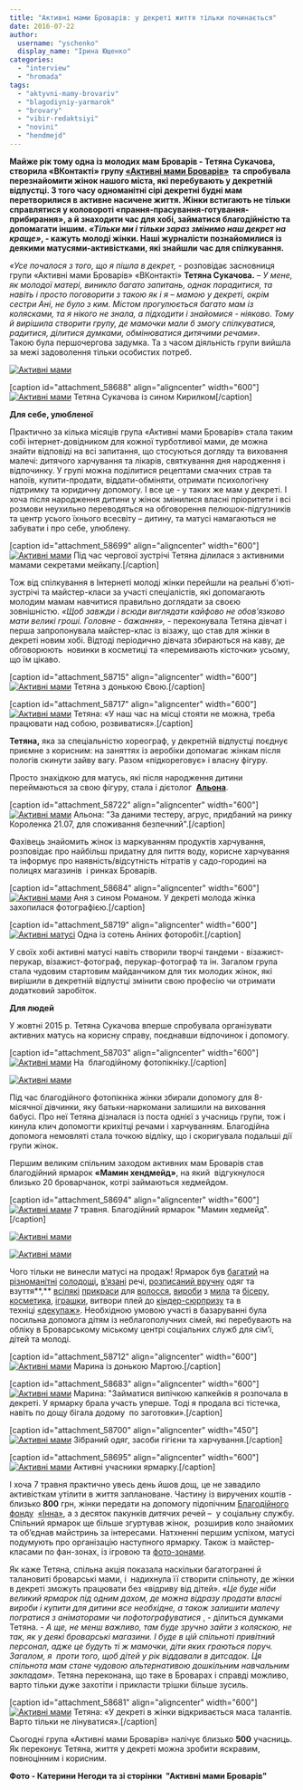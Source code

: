 ```yaml
---
title: "Активні мами Броварів: у декреті життя тільки починається"
date: 2016-07-22
author: 
  username: "yschenko"
  display_name: "Ірина Ющенко"
categories: 
  - "interview"
  - "hromada"
tags: 
  - "aktyvni-mamy-brovariv"
  - "blagodiyniy-yarmarok"
  - "brovary"
  - "vibir-redaktsiyi"
  - "novini"
  - "hendmejd"
---
```


**Майже рік тому одна із молодих мам Броварів - Тетяна Сукачова, створила «ВКонтакті» групу [«Активні мами Броварів»](http://vk.com/activemammybrovary)  та спробувала перезнайомити жінок нашого міста, які перебувають у декретній відпустці. З того часу одноманітні сірі декретні будні мам перетворилися в активне насичене життя. Жінки встигають не тільки справлятися у коловороті «прання-прасування-готування-прибирання», а й знаходити час для хобі, займатися благодійністю та допомагати іншим. _«Тільки ми і тільки зараз змінимо наш декрет на краще»_, - кажуть молоді жінки. Наші журналісти познайомилися із деякими матусями-активістками, які знайшли час для спілкування.**

_«Усе почалося з того, що я пішла в декрет,_ - розповідає засновниця групи «Активні мами Броварів» «ВКонтакті» **Тетяна Сукачова.** – _У мене, як молодої матері, виникло багато запитань, однак порадитися, та навіть і просто поговорити з такою як і я – мамою у декреті, окрім сестри Ані, не було з ким. Містом прогулюється багато мам із колясками, та я нікого не знала, а підходити і знайомися - ніяково. Тому й вирішила створити групу, де мамочки мали б змогу спілкуватися, радитися, ділитися думками, обмінюватися дитячими речами»._ Такою була першочергова задумка. Та з часом діяльність групи вийшла за межі задоволення тільки особистих потреб.

[![Активні мами](https://mpz.brovary.org/wp-content/uploads/2016/07/8-2.jpg)](https://mpz.brovary.org/wp-content/uploads/2016/07/8-2.jpg)

\[caption id="attachment\_58688" align="aligncenter" width="600"\][![Активні мами](https://mpz.brovary.org/wp-content/uploads/2016/07/10-1.jpg)](https://mpz.brovary.org/wp-content/uploads/2016/07/10-1.jpg) Тетяна Сукачова із сином Кирилком\[/caption\]

**Для себе, улюбленої**

Практично за кілька місяців група «Активні мами Броварів» стала таким собі інтернет-довідником для кожної турботливої мами, де можна знайти відповіді на всі запитання, що стосуються догляду та виховання малечі: дитячого харчування та лікарів, святкування дня народження і відпочинку. У групі можна поділитися рецептами смачних страв та напоїв, купити-продати, віддати-обміняти, отримати психологічну підтримку та юридичну допомогу. І все це - у таких же мам у декреті. І хоча після народження дитини у жінок змінилися власні пріоритети і всі розмови неухильно переводяться на обговорення пелюшок-підгузників та центр усього їхнього всесвіту – дитину, та матусі намагаються не забувати і про себе, улюблену.

\[caption id="attachment\_58699" align="aligncenter" width="600"\][![Активні мами](https://mpz.brovary.org/wp-content/uploads/2016/07/113-Zustrilysya-pokavuvaly-provely-pryyemno-chas.-Tanya-dilylasya-sekretamy-mejkapu..jpg)](https://mpz.brovary.org/wp-content/uploads/2016/07/113-Zustrilysya-pokavuvaly-provely-pryyemno-chas.-Tanya-dilylasya-sekretamy-mejkapu..jpg) Під час чергової зустрічі Тетяна ділилася з активними мамами секретами мейкапу.\[/caption\]

Тож від спілкування в Інтернеті молоді жінки перейшли на реальні б'юті-зустрічі та майстер-класи за участі спеціалістів, які допомагають молодим мамам навчитися правильно доглядати за своєю зовнішністю. _«Щоб завжди і всюди виглядати кайфово не обов’язково мати великі гроші. Головне - бажання»,_ - переконувала Тетяна дівчат і перша запропонувала майстер-клас із візажу, що став для жінки в декреті новим хобі. Відтоді періодично дівчата збираються на каву, де обговорюють  новинки в косметиці та «перемивають кісточки» усьому, що їм цікаво.

\[caption id="attachment\_58715" align="aligncenter" width="600"\][![Активні мами](https://mpz.brovary.org/wp-content/uploads/2016/07/41.jpg)](https://mpz.brovary.org/wp-content/uploads/2016/07/41.jpg) Тетяна з донькою Євою.\[/caption\]

\[caption id="attachment\_58717" align="aligncenter" width="600"\][![Активні мами](https://mpz.brovary.org/wp-content/uploads/2016/07/42.jpg)](https://mpz.brovary.org/wp-content/uploads/2016/07/42.jpg) Тетяна: «У наш час на місці стояти не можна, треба працювати над собою, розвиватися».\[/caption\]

**Тетяна,** яка за спеціальністю хореограф, у декретній відпустці поєднує приємне з корисним: на заняттях із аеробіки допомагає жінкам після пологів скинути зайву вагу. Разом «підкореговує» і власну фігуру.

Просто знахідкою для матусь, які після народження дитини переймаються за свою фігуру, стала і дієтолог  [**Альона**](https://vk.com/brovarydiet).

\[caption id="attachment\_58722" align="aligncenter" width="600"\][![Активні мами](https://mpz.brovary.org/wp-content/uploads/2016/07/1c.jpg)](https://mpz.brovary.org/wp-content/uploads/2016/07/1c.jpg) Альона: "За даними тестеру, агрус, придбаний на ринку Короленка 21.07, для споживання безпечний".\[/caption\]

Фахівець знайомить жінок із маркуванням продуктів харчування, розповідає про найбільш придатну для пиття воду, корисне харчування та інформує про наявність/відсутність нітратів у садо-городині на полицях магазинів  і ринках Броварів.

\[caption id="attachment\_58684" align="aligncenter" width="600"\][![Активні мами](https://mpz.brovary.org/wp-content/uploads/2016/07/6-2.jpg)](https://mpz.brovary.org/wp-content/uploads/2016/07/6-2.jpg) Аня з сином Романом. У декреті молода жінка захопилася фотографією.\[/caption\]

\[caption id="attachment\_58719" align="aligncenter" width="600"\][![Активні матусі](https://mpz.brovary.org/wp-content/uploads/2016/07/1z.jpg)](https://mpz.brovary.org/wp-content/uploads/2016/07/1z.jpg) Одна із сотень Аніних фоторобіт.\[/caption\]

У своїх хобі активні матусі навіть створили творчі тандеми - візажист-перукар, візажист-фотограф, перукар-фотограф та ін. Загалом група стала чудовим стартовим майданчиком для тих молодих жінок, які вирішили в декретній відпустці змінити свою професію чи отримати додатковий заробіток.

**Для людей**

У жовтні 2015 р. Тетяна Сукачова вперше спробувала організувати активних матусь на корисну справу, поєднавши відпочинок і допомогу.

\[caption id="attachment\_58703" align="aligncenter" width="600"\][![Активні мами](https://mpz.brovary.org/wp-content/uploads/2016/07/fotopiknik2.jpg)](https://mpz.brovary.org/wp-content/uploads/2016/07/fotopiknik2.jpg) На  благодійному фотопікніку.\[/caption\]

[![Активні мами](https://mpz.brovary.org/wp-content/uploads/2016/07/fotopiknik1.jpg)](https://mpz.brovary.org/wp-content/uploads/2016/07/fotopiknik1.jpg)

Під час благодійного фотопікніка жінки збирали допомогу для 8-місячної дівчинки, яку батьки-наркомани залишили на виховання бабусі. Про неї Тетяна дізналася із поста однієї з учасниць групи, тож і кинула клич допомогти крихітці речами і харчуванням. Благодійна допомога немовляті стала точкою відліку, що і скоригувала подальші дії групи жінок.

Першим великим спільним заходом активних мам Броварів став благодійний ярмарок **«Мамин хендмейд»**, на який  відгукнулося близько 20 броварчанок, котрі займаються хедмейдом.

\[caption id="attachment\_58694" align="aligncenter" width="600"\][![Активні мами](https://mpz.brovary.org/wp-content/uploads/2016/07/18.jpg)](https://mpz.brovary.org/wp-content/uploads/2016/07/18.jpg) 7 травня. Благодійний ярмарок "Мамин хедмейд".\[/caption\]

[![Активні мами](https://mpz.brovary.org/wp-content/uploads/2016/07/13-1.jpg)](https://mpz.brovary.org/wp-content/uploads/2016/07/13-1.jpg)

[![Активні мами](https://mpz.brovary.org/wp-content/uploads/2016/07/12-3.jpg)](https://mpz.brovary.org/wp-content/uploads/2016/07/12-3.jpg)

Чого тільки не винесли матусі на продаж! Ярмарок був [багатий](http://vk.com/cupcakesmakolyk) на [різноманітні](http://vk.com/galitskiepranic) [солодощі](http://vk.com/id194492246)**,** [в’язані](http://vk.com/id111367815) речі, [розписаний вручну](http://vk.com/vini4s) одяг та взуття**,** [всілякі](http://vk.com/id14546562) [прикраси](http://vk.com/lenapomaz) для [волосся](http://vk.com/julia2501,), [вироби](http://vk.com/id47381681) з [мила](http://vk.com/id28936470) та [бісеру](http://vk.com/blakkialona), [косметика](http://vk.com/in_di_ga), [іграшки](http://vk.com/id6880608), витвори плей до [кіндер-сюрпризу](http://vk.com/id71322867) та в техніці [«декупаж»](http://vk.com/ovsnezhko). Необхідною умовою участі в базаруванні була посильна допомога дітям із неблагополучних сімей, які перебувають на обліку в Броварському міському центрі соціальних служб для сім’ї, дітей та молоді.

\[caption id="attachment\_58712" align="aligncenter" width="600"\][![Активні мами](https://mpz.brovary.org/wp-content/uploads/2016/07/21.jpg)](https://mpz.brovary.org/wp-content/uploads/2016/07/21.jpg) Марина із донькою Мартою.\[/caption\]

\[caption id="attachment\_58683" align="aligncenter" width="600"\][![Активні мами](https://mpz.brovary.org/wp-content/uploads/2016/07/5-4.jpg)](https://mpz.brovary.org/wp-content/uploads/2016/07/5-4.jpg) Марина: "Займатися випічкою капкейків я розпочала в декреті. У ярмарку брала участь уперше. Тоді я продала всі тістечка, навіть по дощу бігала додому  по заготовки».\[/caption\]

\[caption id="attachment\_58700" align="aligncenter" width="450"\][![Активні мами](https://mpz.brovary.org/wp-content/uploads/2016/07/114-Stilky-zibraly-dlya-dopomogy-dityam-z-neblagopoluchnyh-simej-Prynosyly-i-gosti-blagodijnayiyarmarky-i-uchasnytsi.jpg)](https://mpz.brovary.org/wp-content/uploads/2016/07/114-Stilky-zibraly-dlya-dopomogy-dityam-z-neblagopoluchnyh-simej-Prynosyly-i-gosti-blagodijnayiyarmarky-i-uchasnytsi.jpg) Зібраний одяг, засоби гігієни та харчування.\[/caption\]

\[caption id="attachment\_58695" align="aligncenter" width="600"\][![Активні мами](https://mpz.brovary.org/wp-content/uploads/2016/07/19.jpg)](https://mpz.brovary.org/wp-content/uploads/2016/07/19.jpg) Активні учасники ярмарку.\[/caption\]

І хоча 7 травня практично увесь день йшов дощ, це не завадило активісткам утілити в життя заплановане. Частину із виручених коштів -  близько **800** грн, жінки передати на допомогу підопічним [Благодійного фонду](https://mpz.brovary.org/blagodijnyj-fond-dopomogy-onkohvorym-inna-konsoliduye-brovarchan-u-borotbi-proty-raku-shho-utylizuye-suspilstvo/)  [«Інна»](https://mpz.brovary.org/brovarskyj-blagodijnyj-fond-inna-dopomagaye-onkohvorym-borotys-zi-smertelnoyu-nedugoyu/), а з десяток пакунків дитячих речей –  у соціальну службу. Спільний ярмарок ще більше згуртував жінок,  розширив коло знайомих та об’єднав майстринь за інтересами. Натхненні першим успіхом, матусі подумують про організацію наступного ярмарку. Також із майстер-класами по фан-зонах, із ігровою та [фото-зонами](https://vk.com/annarudenkophoto?_parent_post=-103519264_926).

Як каже Тетяна, спільна акція показала наскільки багатогранні й талановиті броварські мами, і  надихнула її створити спільноту, де жінки в декреті зможуть працювати без «відриву від дітей». «_Це буде ніби великий ярмарок під одним дахом, де можна відразу продати власні вироби і купити для дитини все необхідне, а також залишити малечу погратися з аніматорами чи пофотографуватися_ , - ділиться думками Тетяна. - _А ще, не менш важливо, там буде зручно зайти з коляскою, не так, як у деякі броварські магазини. І буде в цій спільноті привітний персонал, адже це будуть ті ж мамочки, діти яких граються поруч.  Загалом, я  проти того, щоб дітей у рік віддавали в дитсадок. Ця спільнота мам стане чудовою альтернативою дошкільним навчальним закладам»_. Тетяна переконана, що таке в Броварах і справді можливо, варто тільки дуже захотіти і прикласти трішки більше зусиль.

\[caption id="attachment\_58681" align="aligncenter" width="600"\][![Активні мами](https://mpz.brovary.org/wp-content/uploads/2016/07/3-5.jpg)](https://mpz.brovary.org/wp-content/uploads/2016/07/3-5.jpg) Тетяна: «У декреті в жінки відкривається маса талантів. Варто тільки не лінуватися».\[/caption\]

Сьогодні група «Активні мами Броварів» налічує близько **500** учасниць. Як переконує Тетяна, життя у декреті можна зробити яскравим, повноцінним і корисним.

**Фото - Катерини Негоди та зі сторінки  "Активні мами Броварів"**
